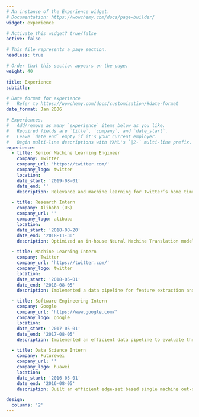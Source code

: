 ```yaml
---
# An instance of the Experience widget.
# Documentation: https://wowchemy.com/docs/page-builder/
widget: experience

# Activate this widget? true/false
active: false

# This file represents a page section.
headless: true

# Order that this section appears on the page.
weight: 40

title: Experience
subtitle:

# Date format for experience
#   Refer to https://wowchemy.com/docs/customization/#date-format
date_format: Jan 2006

# Experiences.
#   Add/remove as many `experience` items below as you like.
#   Required fields are `title`, `company`, and `date_start`.
#   Leave `date_end` empty if it's your current employer.
#   Begin multi-line descriptions with YAML's `|2-` multi-line prefix.
experience:
  - title: Senior Machine Learning Engineer
    company: Twitter
    company_url: 'https://twitter.com/'
    company_logo: twitter
    location:
    date_start: '2019-08-01'
    date_end: ''
    description: Relevance and machine learning for Twitter’s home timeline.

  - title: Research Intern
    company: Alibaba (US)
    company_url: ''
    company_logo: alibaba
    location:
    date_start: '2018-08-20'
    date_end: '2018-11-30'
    description: Optimized an in-house Neural Machine Translation model in TensorFlow on distributed multi-GPU machines over high-speed RoCE2 network.

  - title: Machine Learning Intern
    company: Twitter
    company_url: 'https://twitter.com/'
    company_logo: twitter
    location: 
    date_start: '2018-05-01'
    date_end: '2018-08-05'
    description: Implemented a data pipeline for feature extraction and analyzed user clustering for push notification with million users using A/B testing.

  - title: Software Engineering Intern
    company: Google
    company_url: 'https://www.google.com/'
    company_logo: google
    location: 
    date_start: '2017-05-01'
    date_end: '2017-08-05'
    description: Implemented an efficient data pipeline to evaluate the impact of dup rules on URLs at trillion scale.

  - title: Data Science Intern
    company: Futurewei
    company_url: ''
    company_logo: huawei
    location: 
    date_start: '2016-05-01'
    date_end: '2016-08-05'
    description: Built an efficient edge-set based single machine out-of-core graph engine for large-scale graphs.

design:
  columns: '2'
---
```

